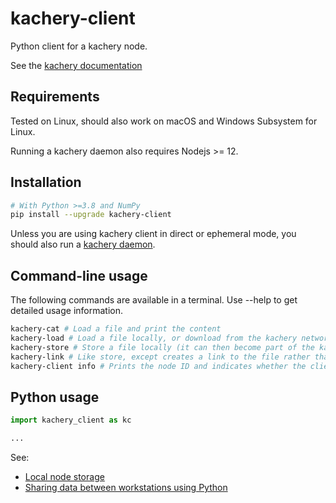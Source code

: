 # kachery-client

Python client for a kachery node.

See the [kachery documentation](https://github.com/kacheryhub/kachery-doc/blob/main/README.md)

## Requirements

Tested on Linux, should also work on macOS and Windows Subsystem for Linux.

Running a kachery daemon also requires Nodejs >= 12.

## Installation

```bash
# With Python >=3.8 and NumPy
pip install --upgrade kachery-client
```

Unless you are using kachery client in direct or ephemeral mode, you should also run a [kachery daemon](https://github.com/kacheryhub/kachery-doc/blob/main/doc/hostKacheryNode.md).

## Command-line usage

The following commands are available in a terminal. Use --help to get detailed usage information.

```bash
kachery-cat # Load a file and print the content
kachery-load # Load a file locally, or download from the kachery network
kachery-store # Store a file locally (it can then become part of the kachery network)
kachery-link # Like store, except creates a link to the file rather than copying
kachery-client info # Prints the node ID and indicates whether the client has access to the daemon
```

## Python usage

```python
import kachery_client as kc

...
```

See:

* [Local node storage](https://github.com/kacheryhub/kachery-doc/blob/main/doc/local-node-storage.md)
* [Sharing data between workstations using Python](https://github.com/kacheryhub/kachery-doc/blob/main/doc/sharing-data.md)

